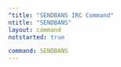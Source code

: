 ```yaml
---
^title: "SENDBANS IRC Command"
ntitle: "SENDBANS"
layout: command
notstarted: true

command: SENDBANS
---
```

